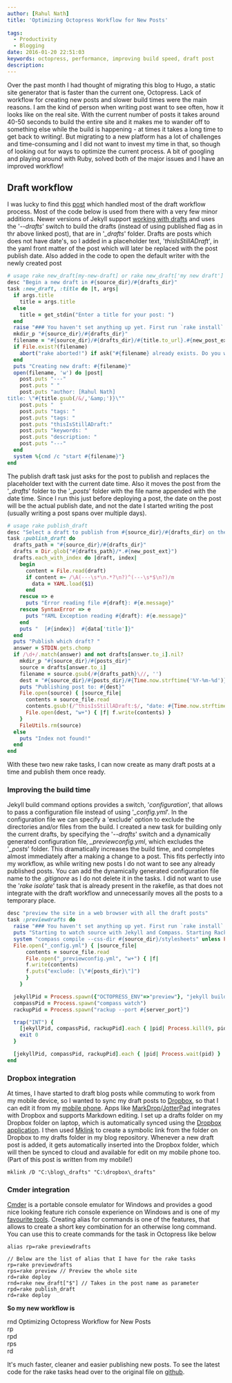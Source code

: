 ```yaml
---
author: [Rahul Nath]
title: 'Optimizing Octopress Workflow for New Posts'
  
tags:
  - Productivity
  - Blogging
date: 2016-01-20 22:51:03
keywords: octopress, performance, improving build speed, draft post
description:
---
```


Over the past month I had thought of migrating this blog to Hugo, a static site generator that is faster than the current one, Octopress. Lack of workflow for creating new posts and slower build times were the main reasons. I am the kind of person when writing post want to see often, how it looks like on the real site. With the current number of posts it takes around 40-50 seconds to build the entire site and it makes me to wander off to something else while the build is happening - at times it takes a long time to get back to writing!. But migrating to a new platform has a lot of challenges and time-consuming and I did not want to invest my time in that, so though of looking out for ways to optimize the current process. A bit of googling and playing around with Ruby, solved both of the major issues and I have an improved workflow!

## **Draft workflow**

I was lucky to find this [post](http://neverstopbuilding.com/how-to-enhance-your-octopress-draft-and-heroku-deploy-process) which handled most of the draft workflow process. Most of the code below is used from there with a very few minor additions. Newer versions of Jekyll support [working with drafts](http://jekyllrb.com/docs/drafts/) and uses the '_--drafts_' switch to build the drafts (instead of using published flag as in thr above linked post), that are in '_\_drafts_' folder. Drafts are posts which does not have date's, so I added in a placeholder text, '_thisIsStillADraft_', in the yaml front matter of the post which will later be replaced with the post publish date. Also added in the code to open the default writer with the newly created post

```ruby
# usage rake new_draft[my-new-draft] or rake new_draft['my new draft']
desc "Begin a new draft in #{source_dir}/#{drafts_dir}"
task :new_draft, :title do |t, args|
  if args.title
    title = args.title
  else
    title = get_stdin("Enter a title for your post: ")
  end
  raise "### You haven't set anything up yet. First run `rake install` to set up an Octopress theme." unless File.directory?(source_dir)
  mkdir_p "#{source_dir}/#{drafts_dir}"
  filename = "#{source_dir}/#{drafts_dir}/#{title.to_url}.#{new_post_ext}"
  if File.exist?(filename)
    abort("rake aborted!") if ask("#{filename} already exists. Do you want to overwrite?", ['y', 'n']) == 'n'
  end
  puts "Creating new draft: #{filename}"
  open(filename, 'w') do |post|
    post.puts "---"
    post.puts " "
    post.puts "author: [Rahul Nath]
title: \"#{title.gsub(/&/,'&amp;')}\""
    post.puts "  "
    post.puts "tags: "
    post.puts "tags: "
    post.puts "thisIsStillADraft:"
    post.puts "keywords: "
    post.puts "description: "
    post.puts "---"
  end
  system %{cmd /c "start #{filename}"}
end
```

The publish draft task just asks for the post to publish and replaces the placeholder text with the current date time. Also it moves the post from the '_\_drafts_' folder to the '_\_posts_' folder with the file name appended with the date time. Since I run this just before deploying a post, the date on the post will be the actual publish date, and not the date I started writing the post (usually writing a post spans over multiple days).

```ruby
# usage rake publish_draft
desc "Select a draft to publish from #{source_dir}/#{drafts_dir} on the current date."
task :publish_draft do
  drafts_path = "#{source_dir}/#{drafts_dir}"
  drafts = Dir.glob("#{drafts_path}/*.#{new_post_ext}")
  drafts.each_with_index do |draft, index|
    begin
      content = File.read(draft)
      if content =~ /\A(---\s*\n.*?\n?)^(---\s*$\n?)/m
        data = YAML.load($1)
      end
    rescue => e
      puts "Error reading file #{draft}: #{e.message}"
    rescue SyntaxError => e
      puts "YAML Exception reading #{draft}: #{e.message}"
    end
    puts "  [#{index}]  #{data['title']}"
  end
  puts "Publish which draft? "
  answer = STDIN.gets.chomp
  if /\d+/.match(answer) and not drafts[answer.to_i].nil?
    mkdir_p "#{source_dir}/#{posts_dir}"
    source = drafts[answer.to_i]
    filename = source.gsub(/#{drafts_path}\//, '')
    dest = "#{source_dir}/#{posts_dir}/#{Time.now.strftime('%Y-%m-%d')}-#{filename}"
    puts "Publishing post to: #{dest}"
    File.open(source) { |source_file|
      contents = source_file.read
      contents.gsub!(/^thisIsStillADraft:$/, "date: #{Time.now.strftime('%Y-%m-%d %H:%M')}")
      File.open(dest, "w+") { |f| f.write(contents) }
    }
    FileUtils.rm(source)
  else
    puts "Index not found!"
  end
end
```

With these two new rake tasks, I can now create as many draft posts at a time and publish them once ready.

### **Improving the build time**

Jekyll build command options provides a switch, '_configuration_', that allows to pass a configuration file instead of using '_\_config.yml_'. In the configuration file we can specify a 'exclude' option to exclude the directories and/or files from the build. I created a new task for building only the current drafts, by specifying the '_--drafts_' switch and a dynamically generated configuration file, _\_previewconfig.yml_, which excludes the '_\_posts_' folder. This dramatically increases the build time, and completes almost immediately after a making a change to a post. This fits perfectly into my workflow, as while writing new posts I do not want to see any already published posts. You can add the dynamically generated configuration file name to the _.gitignore_ as I do not delete it in the tasks. I did not want to use the '_rake isolate_' task that is already present in the rakefile, as that does not integrate with the draft workflow and unnecessarily moves all the posts to a temporary place.

```ruby
desc "preview the site in a web browser with all the draft posts"
task :previewdrafts do
  raise "### You haven't set anything up yet. First run `rake install` to set up an Octopress theme." unless File.directory?(source_dir)
  puts "Starting to watch source with Jekyll and Compass. Starting Rack on port #{server_port}"
  system "compass compile --css-dir #{source_dir}/stylesheets" unless File.exist?("#{source_dir}/stylesheets/screen.css")
  File.open("_config.yml") { |source_file|
      contents = source_file.read
      File.open("_previewconfig.yml", "w+") { |f|
      f.write(contents)
      f.puts("exclude: [\"#{posts_dir}\"]")
      }
    }

  jekyllPid = Process.spawn({"OCTOPRESS_ENV"=>"preview"}, "jekyll build --watch --drafts --config _previewconfig.yml")
  compassPid = Process.spawn("compass watch")
  rackupPid = Process.spawn("rackup --port #{server_port}")

  trap("INT") {
    [jekyllPid, compassPid, rackupPid].each { |pid| Process.kill(9, pid) rescue Errno::ESRCH }
    exit 0
  }

  [jekyllPid, compassPid, rackupPid].each { |pid| Process.wait(pid) }
end
```

### **Dropbox integration**

At times, I have started to draft blog posts while commuting to work from my mobile device, so I wanted to sync my draft posts to [Dropbox](https://db.tt/bvYw3pL6), so that I can edit it from my [mobile phone](http://www.rahulpnath.com/blog/review-two-months-and-counting-android-and-nexus-5/). Apps like [MarkDrop](https://play.google.com/store/apps/details?id=net.keepzero.markdrop&hl=en)/[JotterPad](https://play.google.com/store/apps/details?id=net.keepzero.markdrop&hl=en) integrates with Dropbox and supports Markdown editing. I set up a drafts folder on my Dropbox folder on laptop, which is automatically synced using the [Dropbox application](https://www.dropbox.com/install). I then used [Mklink](https://technet.microsoft.com/en-us/library/cc753194.aspx) to create a symbolic link from the folder on Dropbox to my drafts folder in my blog repository. Whenever a new draft post is added, it gets automatically inserted into the Dropbox folder, which will then be synced to cloud and available for edit on my mobile phone too. (Part of this post is written from my mobile!)

```text
mklink /D "C:\blog\_drafts" "C:\dropbox\_drafts"
```

### **Cmder integration**

[Cmder](http://cmder.net/) is a portable console emulator for Windows and provides a good nice looking feature rich console experience on Windows and is one of my [favourite tools](http://www.rahulpnath.com/blog/tools-that-I-use/). Creating alias for commands is one of the features, that allows to create a short key combination for an otherwise long command. You can use this to create commands for the task in Octopress like below

```text
alias rp=rake previewdrafts

// Below are the list of alias that I have for the rake tasks
rp=rake previewdrafts
rps=rake preview // Preview the whole site
rd=rake deploy
rnd=rake new_draft["$"] // Takes in the post name as parameter
rpd=rake publish_draft
rd=rake deploy
```

**So my new workflow is**

rnd Optimizing Octopress Workflow for New Posts  
rp  
rpd  
rps  
rd

It's much faster, cleaner and easier publishing new posts. To see the latest code for the rake tasks head over to the original file on [github](https://github.com/rahulpnath/rahulpnath.com/blob/master/Rakefile).
